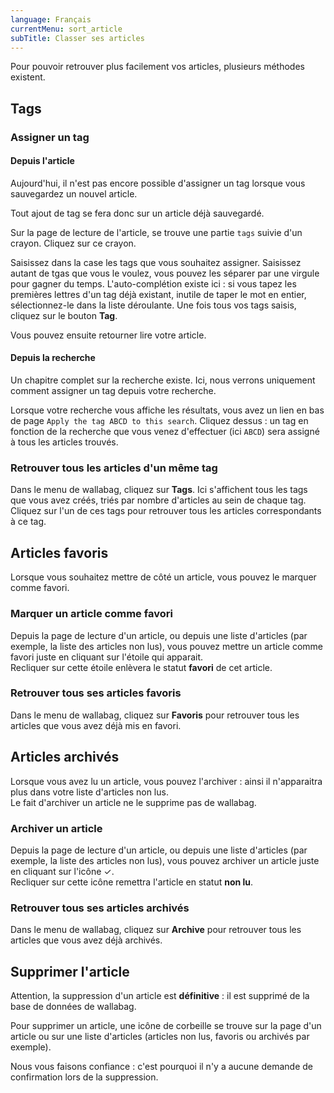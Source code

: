 ```yaml
---
language: Français
currentMenu: sort_article
subTitle: Classer ses articles
---
```


Pour pouvoir retrouver plus facilement vos articles, plusieurs méthodes existent.

## Tags
### Assigner un tag
#### Depuis l'article

Aujourd'hui, il n'est pas encore possible d'assigner un tag lorsque vous sauvegardez un nouvel article.

Tout ajout de tag se fera donc sur un article déjà sauvegardé.

Sur la page de lecture de l'article, se trouve une partie `tags` suivie d'un crayon. Cliquez sur ce crayon.

Saisissez dans la case les tags que vous souhaitez assigner. Saisissez autant de tgas que vous le voulez, vous pouvez les séparer par une virgule pour gagner du temps. L'auto-complétion existe ici : si vous tapez les premières lettres d'un tag déjà existant, inutile de taper le mot en entier, sélectionnez-le dans la liste déroulante. Une fois tous vos tags saisis, cliquez sur le bouton **Tag**.

Vous pouvez ensuite retourner lire votre article.

#### Depuis la recherche

Un chapitre complet sur la recherche existe. Ici, nous verrons uniquement comment assigner un tag depuis votre recherche.

Lorsque votre recherche vous affiche les résultats, vous avez un lien en bas de page `Apply the tag ABCD to this search`. Cliquez dessus : un tag en fonction de la recherche que vous venez d'effectuer (ici `ABCD`) sera assigné à tous les articles trouvés.

### Retrouver tous les articles d'un même tag

Dans le menu de wallabag, cliquez sur **Tags**. Ici s'affichent tous les tags que vous avez créés, triés par nombre d'articles au sein de chaque tag. Cliquez sur l'un de ces tags pour retrouver tous les articles correspondants à ce tag.

## Articles favoris

Lorsque vous souhaitez mettre de côté un article, vous pouvez le marquer comme favori.

### Marquer un article comme favori

Depuis la page de lecture d'un article, ou depuis une liste d'articles (par exemple, la liste des articles non lus), vous pouvez mettre un article comme favori juste en cliquant sur l'étoile qui apparait.  
Recliquer sur cette étoile enlèvera le statut **favori** de cet article.

### Retrouver tous ses articles favoris

Dans le menu de wallabag, cliquez sur **Favoris** pour retrouver tous les articles que vous avez déjà mis en favori.

## Articles archivés

Lorsque vous avez lu un article, vous pouvez l'archiver : ainsi il n'apparaitra plus dans votre liste d'articles non lus.  
Le fait d'archiver un article ne le supprime pas de wallabag.

### Archiver un article

Depuis la page de lecture d'un article, ou depuis une liste d'articles (par exemple, la liste des articles non lus), vous pouvez archiver un article juste en cliquant sur l'icône ✓.  
Recliquer sur cette icône remettra l'article en statut **non lu**.

### Retrouver tous ses articles archivés

Dans le menu de wallabag, cliquez sur **Archive** pour retrouver tous les articles que vous avez déjà archivés.

## Supprimer l'article

Attention, la suppression d'un article est **définitive** : il est supprimé de la base de données de wallabag.

Pour supprimer un article, une icône de corbeille se trouve sur la page d'un article ou sur une liste d'articles (articles non lus, favoris ou archivés par exemple).

Nous vous faisons confiance : c'est pourquoi il n'y a aucune demande de confirmation lors de la suppression.